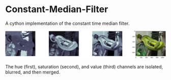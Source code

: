 # Constant-Median-Filter
A cython implementation of the constant time median filter.


<img src='https://github.com/nps6-uwf/Constant-Median-Filter/blob/main/results/Figure_2.png?raw=true'>
<p>The hue (first), saturation (second), and value (third) channels are isolated, blurred, and then merged.</p>
